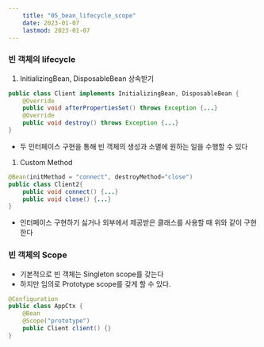 ```yaml
---
    title: "05_bean_lifecycle_scope"
    date: 2023-01-07
    lastmod: 2023-01-07
---
```


### 빈 객체의 lifecycle

1. InitializingBean, DisposableBean 상속받기

```java
public class Client implements InitializingBean, DisposableBean {
    @Override
    public void afterPropertiesSet() throws Exception {...}
    @Override
    public void destroy() throws Exception {...}
}
```

- 두 인터페이스 구현을 통해 빈 객체의 생성과 소멸에 원하는 일을 수행할 수 있다

1. Custom Method

```java
@Bean(initMethod = "connect", destroyMethod="close")
public class Client2{
    public void connect() {...}
    public void close() {...}
}
```

- 인터페이스 구현하기 싫거나 외부에서 제공받은 클래스를 사용할 때 위와 같이 구현한다

### 빈 객체의 Scope

- 기본적으로 빈 객체는 Singleton scope를 갖는다
- 하지만 임의로 Prototype scope를 갖게 할 수 있다.

```java
@Configuration
public class AppCtx {
    @Bean
    @Scope("prototype")
    public Client client() {}
}
```
